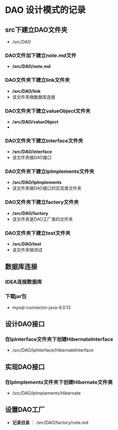 # DAO 设计模式的记录

## src下建立DAO文件夹
* /src/DAO

### DAO文件加下建立note.md文件
* **/src/DAO/note.md**

### DAO文件夹下建立link文件夹
* **/src/DAO/link**
* 该文件夹做数据库连接

### DAO文件夹下建立valueObject文件夹
* **/src/DAO/valueObject**
* 

### DAO文件夹下建立interface文件夹
* **/src/DAO/interface**
* 该文件夹做DAO接口

### DAO文件夹下建立lpImplements文件夹
* **/src/DAO/lpImplements**
* 该文件夹做DAO接口的实现类文件夹

### DAO文件夹下建立factory文件夹
* **/src/DAO/factory**
* 该文件夹是DAO工厂类的文件夹

### DAO文件夹下建立test文件夹
* **/src/DAO/test**
* 该文件夹做测试

## 数据库连接

### IDEA连接数据库

### 下载jar包
* mysql-connector-java-8.0.13

## 设计DAO接口

### 在lpInterface文件夹下创建HibernateInterface

* /src/DAO/lpInterface/HibernateInterface

## 实现DAO接口

### 在lpImplements文件夹下创建Hibernate文件类

* /src/DAO/lpImplements/Hibernate


## 设置DAO工厂

* **记录目录** ： /src/DAO/factory/note.md